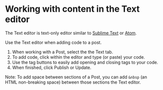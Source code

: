 # Working with content in the Text editor

The Text editor is text-only editor similar to [Sublime Text](https://www.sublimetext.com/) or [Atom](https://atom.io/ "Atom text editor").

Use the Text editor when adding code to a post.

1. When working with a Post, select the the Text tab.
2. To add code, click within the editor and type \(or paste\) your code. 
3. Use the tag buttons to easily add opening and closing tags to your code. 
4. When finished, click Publish or Update.

Note: To add space between sections of a Post, you can add `&nbsp` \(an HTML non-breaking space\) between those sections the Text editor.
